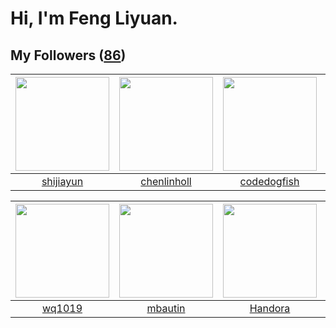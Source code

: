 # Hi, I'm Feng Liyuan.

## My Followers ([86](https://github.com/SunRunAway?tab=followers))

| <img src="https://avatars0.githubusercontent.com/u/566037?v=4" width="150" height="150" /> | <img src="https://avatars3.githubusercontent.com/u/14999922?v=4" width="150" height="150" /> | <img src="https://avatars2.githubusercontent.com/u/6002026?v=4" width="150" height="150" /> | <img src="https://avatars2.githubusercontent.com/u/55519398?v=4" width="150" height="150" /> |
| :----------------------------------------------------------------------------------------: | :------------------------------------------------------------------------------------------: | :-----------------------------------------------------------------------------------------: | :------------------------------------------------------------------------------------------: |
|                          [shijiayun](https://github.com/shijiayun)                         |                         [chenlinholl](https://github.com/chenlinholl)                        |                        [codedogfish](https://github.com/codedogfish)                        |                             [zeroggz](https://github.com/zeroggz)                            |

| <img src="https://avatars3.githubusercontent.com/u/9254545?v=4" width="150" height="150" /> | <img src="https://avatars0.githubusercontent.com/u/552936?v=4" width="150" height="150" /> | <img src="https://avatars0.githubusercontent.com/u/25010034?v=4" width="150" height="150" /> | <img src="https://avatars3.githubusercontent.com/u/10498732?v=4" width="150" height="150" /> |
| :-----------------------------------------------------------------------------------------: | :----------------------------------------------------------------------------------------: | :------------------------------------------------------------------------------------------: | :------------------------------------------------------------------------------------------: |
|                             [wq1019](https://github.com/wq1019)                             |                            [mbautin](https://github.com/mbautin)                           |                             [Handora](https://github.com/Handora)                            |                             [ericsyh](https://github.com/ericsyh)                            |